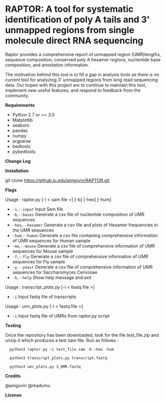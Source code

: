 # RAPTOR: A tool for systematic identification of poly A tails and 3' unmapped regions from single molecule direct RNA sequencing

Raptor provides a comprehensive report of unmapped region (UMR)lengths, sequence composition, conserved poly A hexamer regions, nucleotide base composition, and annotation information.

The motivation behind this tool is to fill a gap in analysis tools as there is no current tool for analyzing 3' unmapped regions from long read sequencing data. Our hopes with this project are to continue to maintain this tool, implement new useful features, and respond to feedback from the community.

**Requirements**
  
- Python 2.7 or >= 3.0
- Matplotlib 
- seaborn 
- pandas 
- numpy 
- argparse 
- bedtools
- pybedtools

**Change Log**




**Installation**

git clone https://github.iu.edu/anigovin/RAPTOR.git


**Flags**


 Usage : raptor.py [-i < sam file >] [-b] [-hex] [-hum]
 - `-i`,`--input` Input Sam file
 - `-b`,`--bases` Generate a csv file of nucleotide composition of UMR sequences
 - `-hex`,`--hexamer` Generate a csv file and plots of Hexamer frequencies in the UMR sequences
 - `-hum`,`--human` Generate a csv file containing comprehensive information of UMR sequences for Human sample
 - `-mo`,`--mouse` Generate a csv file of comprehensive information of UMR sequences for Mouse sample
 - `-f`,`--fly` Generate a csv file of comprehensive information of UMR sequences for Fly sample
 - `-y`,`--yeast` Generate a csv file of comprehensive information of UMR sequences for Saccharomyces Cerivisiae
 - `-h`,`--help` Show help message and exit

Usage : transcript_plots.py [-i < fastq file >]
- `-i` Input fastq file of transcripts

Usage : umr_plots.py [-i < fastq file >]
- `-i` Input fastq file of UMRs from raptor.py script

**Testing**

Once the repository has been downloaded, look for the file test_file.zip and unzip it which produces a test sam file.
Run as follows :
      
      python3 raptor.py -i test_file.sam -b -hex -hum
      
      python3 transcript_plots.py transcript.fastq
      
      python3 umr_plots.py 3_UMR.fastq



**Credits**

@anigovin
@rkadumu

**License**
